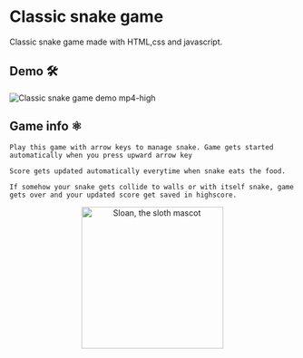 # Classic snake game

Classic snake game made with HTML,css and javascript.

## Demo 🛠️

![Classic snake game demo mp4-high](https://user-images.githubusercontent.com/68494604/126891799-d33ba0e1-088d-4c5b-b11d-c87f306571b5.gif)

## Game info ⚛️
```
Play this game with arrow keys to manage snake. Game gets started automatically when you press upward arrow key
```
```
Score gets updated automatically everytime when snake eats the food.
```
```
If somehow your snake gets collide to walls or with itself snake, game gets over and your updated score get saved in highscore.
```


<p align="center">
  <img alt="Sloan, the sloth mascot" width="250px" src="https://user-images.githubusercontent.com/68494604/120436157-39627380-c39c-11eb-89cf-58089fb1032d.gif">
   <br>
</p>

